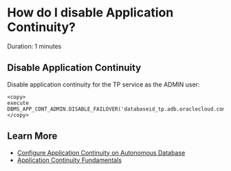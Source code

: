 # How do I disable Application Continuity?
Duration: 1 minutes

## Disable Application Continuity

Disable application continuity for the TP service as the ADMIN user:

```
<copy>
execute DBMS_APP_CONT_ADMIN.DISABLE_FAILOVER('databaseid_tp.adb.oraclecloud.com');
</copy>
```

## Learn More

* [Configure Application Continuity on Autonomous Database](https://docs.oracle.com/en/cloud/paas/autonomous-database/adbsa/application-continuity-configure.html#GUID-BFD31E09-1BA2-4D4B-AFBC-42D54B3E2BF0)
* [Application Continuity Fundamentals](https://livelabs.oracle.com/pls/apex/dbpm/r/livelabs/view-workshop?wid=801&clear=180&session=2985410566499)

